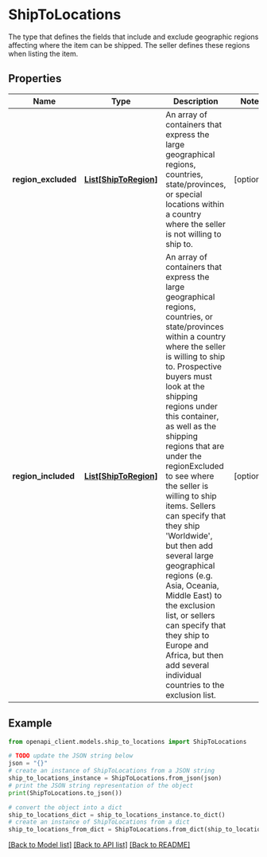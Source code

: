 # ShipToLocations

The type that defines the fields that include and exclude geographic regions affecting where the item can be shipped. The seller defines these regions when listing the item.

## Properties

Name | Type | Description | Notes
------------ | ------------- | ------------- | -------------
**region_excluded** | [**List[ShipToRegion]**](ShipToRegion.md) | An array of containers that express the large geographical regions, countries, state/provinces, or special locations within a country where the seller is not willing to ship to. | [optional] 
**region_included** | [**List[ShipToRegion]**](ShipToRegion.md) | An array of containers that express the large geographical regions, countries, or state/provinces within a country where the seller is willing to ship to. Prospective buyers must look at the shipping regions under this container, as well as the shipping regions that are under the regionExcluded to see where the seller is willing to ship items. Sellers can specify that they ship &#39;Worldwide&#39;, but then add several large geographical regions (e.g. Asia, Oceania, Middle East) to the exclusion list, or sellers can specify that they ship to Europe and Africa, but then add several individual countries to the exclusion list. | [optional] 

## Example

```python
from openapi_client.models.ship_to_locations import ShipToLocations

# TODO update the JSON string below
json = "{}"
# create an instance of ShipToLocations from a JSON string
ship_to_locations_instance = ShipToLocations.from_json(json)
# print the JSON string representation of the object
print(ShipToLocations.to_json())

# convert the object into a dict
ship_to_locations_dict = ship_to_locations_instance.to_dict()
# create an instance of ShipToLocations from a dict
ship_to_locations_from_dict = ShipToLocations.from_dict(ship_to_locations_dict)
```
[[Back to Model list]](../README.md#documentation-for-models) [[Back to API list]](../README.md#documentation-for-api-endpoints) [[Back to README]](../README.md)



